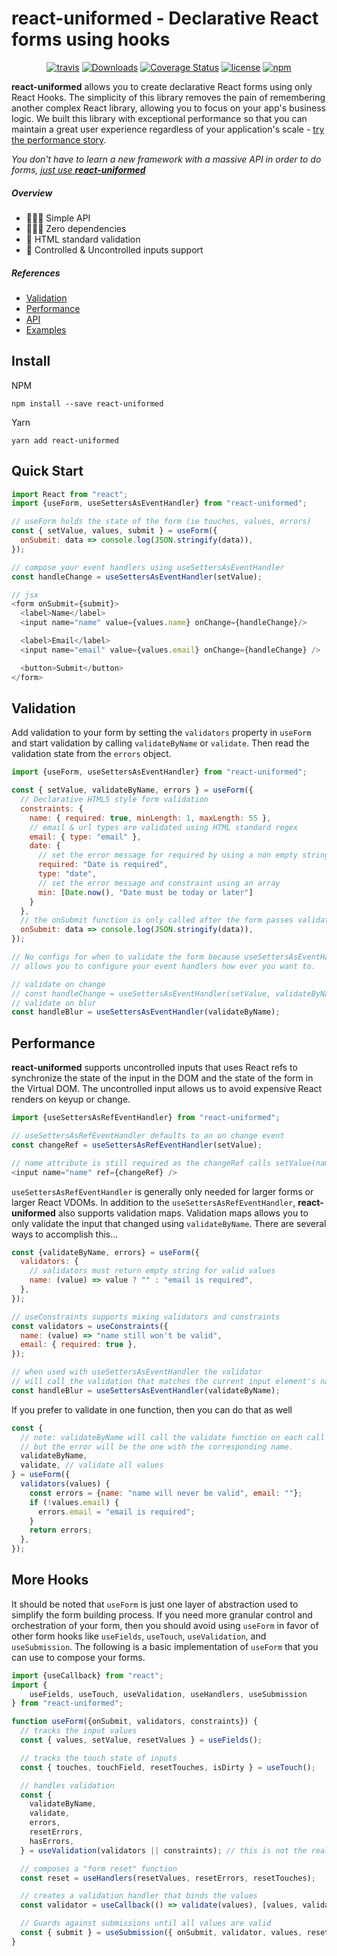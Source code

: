 # react-uniformed - **Declarative React forms using hooks**

<div align="center"><p align="center">

[![travis](https://travis-ci.com/j-a-y-h/react-uniformed.svg?branch=develop)](https://travis-ci.com/j-a-y-h/react-uniformed.svg?branch=develop)
[![Downloads](https://img.shields.io/npm/dt/react-uniformed.svg?style=flat)](https://img.shields.io/npm/dt/react-uniformed.svg?style=flat)
[![Coverage Status](https://coveralls.io/repos/github/j-a-y-h/react-uniformed/badge.svg?branch=develop)](https://coveralls.io/github/j-a-y-h/react-uniformed?branch=develop)
[![license](https://badgen.now.sh/badge/license/MIT)](./LICENSE)
[![npm](https://badgen.net/bundlephobia/minzip/react-uniformed)](https://badgen.net/bundlephobia/minzip/react-uniformed)

</p></div>

**react-uniformed** allows you to create declarative React forms using only React Hooks.  The simplicity of this library removes the pain of remembering another complex React library, allowing you to focus on your app's business logic. We built this library with exceptional performance so that you can maintain a great user experience regardless of your application's scale - [try the performance story](https://github.com/j-a-y-h/react-uniformed/tree/develop/stories).

*You don't have to learn a new framework with a massive API in order to do forms, <u>just use **react-uniformed**</u>*

##### Overview
* ‍️💆🏾‍♂️ Simple API
* 🙅🏻‍♀️ Zero dependencies
* 📜 HTML standard validation
* 🚀 Controlled & Uncontrolled inputs support

##### References
* [Validation](#validation)
* [Performance](#performance)
* [API](https://github.com/j-a-y-h/react-uniformed/blob/develop/docs/README.md)
* [Examples](https://github.com/j-a-y-h/react-uniformed/blob/develop/examples/)

## Install

NPM
```shell
npm install --save react-uniformed
```
Yarn
```shell
yarn add react-uniformed
```

## Quick Start
```javascript
import React from "react";
import {useForm, useSettersAsEventHandler} from "react-uniformed";

// useForm holds the state of the form (ie touches, values, errors)
const { setValue, values, submit } = useForm({
  onSubmit: data => console.log(JSON.stringify(data)),
});

// compose your event handlers using useSettersAsEventHandler
const handleChange = useSettersAsEventHandler(setValue);

// jsx
<form onSubmit={submit}>
  <label>Name</label>
  <input name="name" value={values.name} onChange={handleChange}/>

  <label>Email</label>
  <input name="email" value={values.email} onChange={handleChange} />

  <button>Submit</button>
</form>
```

## Validation
Add validation to your form by setting the `validators` property in `useForm` and start validation by calling `validateByName` or `validate`. Then read the validation state from the `errors` object.
```javascript
import {useForm, useSettersAsEventHandler} from "react-uniformed";

const { setValue, validateByName, errors } = useForm({
  // Declarative HTML5 style form validation
  constraints: {
    name: { required: true, minLength: 1, maxLength: 55 },
    // email & url types are validated using HTML standard regex
    email: { type: "email" },
    date: {
      // set the error message for required by using a non empty string
      required: "Date is required",
      type: "date",
      // set the error message and constraint using an array
      min: [Date.now(), "Date must be today or later"]
    }
  },
  // the onSubmit function is only called after the form passes validation.
  onSubmit: data => console.log(JSON.stringify(data)),
});

// No configs for when to validate the form because useSettersAsEventHandler
// allows you to configure your event handlers how ever you want to.

// validate on change
// const handleChange = useSettersAsEventHandler(setValue, validateByName);
// validate on blur
const handleBlur = useSettersAsEventHandler(validateByName);
```

## Performance
**react-uniformed** supports uncontrolled inputs that uses React refs to synchronize the state of the input in the DOM and the state of the form in the Virtual DOM.  The uncontrolled input allows us to avoid expensive React renders on keyup or change.
```javascript
import {useSettersAsRefEventHandler} from "react-uniformed";

// useSettersAsRefEventHandler defaults to an on change event
const changeRef = useSettersAsRefEventHandler(setValue);

// name attribute is still required as the changeRef calls setValue(name, value) on change
<input name="name" ref={changeRef} />
```

`useSettersAsRefEventHandler` is generally only needed for larger forms or larger React VDOMs. In addition to the `useSettersAsRefEventHandler`, **react-uniformed** also supports validation maps. Validation maps allows you to only validate the input that changed using `validateByName`. There are several ways to accomplish this...

```javascript
const {validateByName, errors} = useForm({
  validators: {
    // validators must return empty string for valid values
    name: (value) => value ? "" : "email is required",
  },
});

// useConstraints supports mixing validators and constraints
const validators = useConstraints({
  name: (value) => "name still won't be valid",
  email: { required: true },
});

// when used with useSettersAsEventHandler the validator
// will call the validation that matches the current input element's name
const handleBlur = useSettersAsEventHandler(validateByName);
```
If you prefer to validate in one function, then you can do that as well
```javascript
const {
  // note: validateByName will call the validate function on each call
  // but the error will be the one with the corresponding name.
  validateByName,
  validate, // validate all values
} = useForm({
  validators(values) {
    const errors = {name: "name will never be valid", email: ""};
    if (!values.email) {
      errors.email = "email is required";
    }
    return errors;
  },
});
```
## More Hooks
It should be noted that `useForm` is just one layer of abstraction used to simplify the form building process. If you need more granular control and orchestration of your form, then you should avoid using `useForm` in favor of other form hooks like `useFields`, `useTouch`, `useValidation`, and `useSubmission`. The following is a basic implementation of `useForm` that you can use to compose your forms.
```javascript
import {useCallback} from "react";
import {
    useFields, useTouch, useValidation, useHandlers, useSubmission
} from "react-uniformed";

function useForm({onSubmit, validators, constraints}) {
  // tracks the input values
  const { values, setValue, resetValues } = useFields();

  // tracks the touch state of inputs
  const { touches, touchField, resetTouches, isDirty } = useTouch();

  // handles validation
  const {
    validateByName,
    validate,
    errors,
    resetErrors,
    hasErrors,
  } = useValidation(validators || constraints); // this is not the real implementation

  // composes a "form reset" function
  const reset = useHandlers(resetValues, resetErrors, resetTouches);

  // creates a validation handler that binds the values
  const validator = useCallback(() => validate(values), [values, validate]);

  // Guards against submissions until all values are valid
  const { submit } = useSubmission({ onSubmit, validator, values, reset, disabled: hasErrors });
}
```